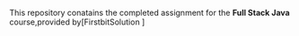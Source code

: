 This repository conatains the completed assignment for the **Full Stack Java** course,provided by[FirstbitSolution
]
